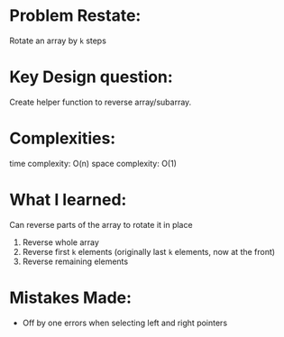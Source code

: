 # Problem Restate:
Rotate an array by `k` steps

# Key Design question:
Create helper function to reverse array/subarray.

# Complexities:
time complexity: O(n)
space complexity: O(1)

# What I learned:
Can reverse parts of the array to rotate it in place
1. Reverse whole array
2. Reverse first `k` elements (originally last `k` elements, now at the front)
3. Reverse remaining elements

# Mistakes Made:
- Off by one errors when selecting left and right pointers
